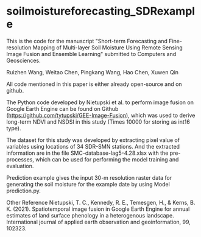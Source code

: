 # soilmoistureforecasting_SDRexample

This is the code for the manuscript "Short-term Forecasting and Fine-resolution Mapping of Multi-layer Soil Moisture Using Remote Sensing Image Fusion and Ensemble Learning" submitted to Computers and Geosciences.

Ruizhen Wang, Weitao Chen, Pingkang Wang, Hao Chen, Xuwen Qin

All code mentioned in this paper is either already open-source and on github. 

The Python code developed by Nietupski et al. to perform image fusion on Google Earth Engine can be found on Github (https://github.com/tytupski/GEE-Image-Fusion), which was used to derive long-term NDVI and NSDSI in this study (Times 10000 for storing as int16 type). 

The dataset for this study was developed by extracting pixel value of variables using locations of 34 SDR-SMN stations. And the extracted information are in the file SMC-database-lag5-4.28.xlsx with the pre-processes, which can be used for performing the model training and evaluation.

Prediction example gives the input 30-m resolution raster data for generating the soil moisture for the example date by using Model prediction.py.


Other Reference
Nietupski, T. C., Kennedy, R. E., Temesgen, H., & Kerns, B. K. (2021). Spatiotemporal image fusion in Google Earth Engine for annual estimates of land surface phenology in a heterogenous landscape. International journal of applied earth observation and geoinformation, 99, 102323.
